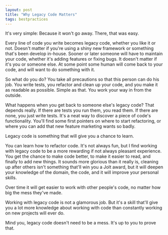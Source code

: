 ```yaml
---
layout: post
title: "Why Legacy Code Matters"
tags: bestpractices
---
```

It's very simple: Because it won't go away. There, that was easy.

Every line of code you write becomes legacy code, whether you like it or not. Doesn't matter if you're using a shiny new framework or something that's been develop in-house. Sooner or later someone will have to maintain your code, whether it's adding features or fixing bugs. It doesn't matter if it's you or someone else. At some point some human will come back to your code, and will want to do something with it.

So what do you do? You take all precautions so that this person can do his job. You write tests, you refactor and clean up your code, and you make it as readable as possible. Simple as that. You work your way in from the outside.

What happens when you get back to someone else's legacy code? That depends really. If there are tests you run them, you read them. If there are none, you just write tests. It's a neat way to discover a piece of code's functionality. You'll find some first pointers on where to start refactoring, or where you can add that new feature marketing wants so badly.

Legacy code is something that will give you a chance to learn.

You can learn how to refactor code. It's not always fun, but I find working with legacy code to be a more rewarding if not always pleasant experience. You get the chance to make code better, to make it easier to read, and finally to add new things. It sounds more glorious than it really is, cleaning up after others isn't something that'll win you a Jolt award, but it will deepen your knowledge of the domain, the code, and it will improve your personal skills.

Over time it will get easier to work with other people's code, no matter how big the mess they've made.

Working with legacy code is not a glamorous job. But it's a skill that'll give you a lot more knowledge about working with code than constantly working on new projects will ever do. 

Mind you, legacy code doesn't need to be a mess. It's up to you to prove that.